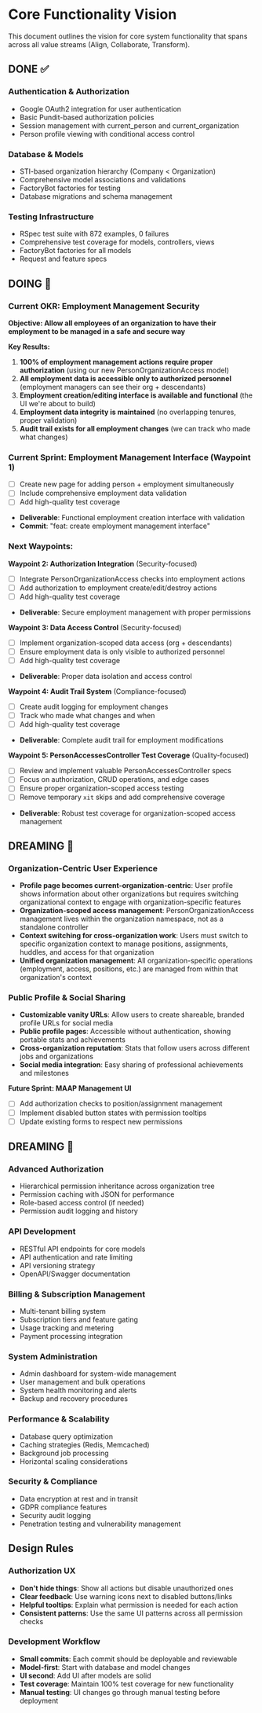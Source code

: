 # Core Functionality Vision

This document outlines the vision for core system functionality that spans across all value streams (Align, Collaborate, Transform).

## DONE ✅

### Authentication & Authorization
- Google OAuth2 integration for user authentication
- Basic Pundit-based authorization policies
- Session management with current_person and current_organization
- Person profile viewing with conditional access control

### Database & Models
- STI-based organization hierarchy (Company < Organization)
- Comprehensive model associations and validations
- FactoryBot factories for testing
- Database migrations and schema management

### Testing Infrastructure
- RSpec test suite with 872 examples, 0 failures
- Comprehensive test coverage for models, controllers, views
- FactoryBot factories for all models
- Request and feature specs

## DOING 🔄

### **Current OKR: Employment Management Security**
**Objective: Allow all employees of an organization to have their employment to be managed in a safe and secure way**

**Key Results:**
1. **100% of employment management actions require proper authorization** (using our new PersonOrganizationAccess model)
2. **All employment data is accessible only to authorized personnel** (employment managers can see their org + descendants)
3. **Employment creation/editing interface is available and functional** (the UI we're about to build)
4. **Employment data integrity is maintained** (no overlapping tenures, proper validation)
5. **Audit trail exists for all employment changes** (we can track who made what changes)

### **Current Sprint: Employment Management Interface** (Waypoint 1)
- [ ] Create new page for adding person + employment simultaneously
- [ ] Include comprehensive employment data validation
- [ ] Add high-quality test coverage
- **Deliverable**: Functional employment creation interface with validation
- **Commit**: "feat: create employment management interface"

### **Next Waypoints:**
**Waypoint 2: Authorization Integration** (Security-focused)
- [ ] Integrate PersonOrganizationAccess checks into employment actions
- [ ] Add authorization to employment create/edit/destroy actions
- [ ] Add high-quality test coverage
- **Deliverable**: Secure employment management with proper permissions

**Waypoint 3: Data Access Control** (Security-focused)
- [ ] Implement organization-scoped data access (org + descendants)
- [ ] Ensure employment data is only visible to authorized personnel
- [ ] Add high-quality test coverage
- **Deliverable**: Proper data isolation and access control

**Waypoint 4: Audit Trail System** (Compliance-focused)
- [ ] Create audit logging for employment changes
- [ ] Track who made what changes and when
- [ ] Add high-quality test coverage
- **Deliverable**: Complete audit trail for employment modifications

**Waypoint 5: PersonAccessesController Test Coverage** (Quality-focused)
- [ ] Review and implement valuable PersonAccessesController specs
- [ ] Focus on authorization, CRUD operations, and edge cases
- [ ] Ensure proper organization-scoped access testing
- [ ] Remove temporary `xit` skips and add comprehensive coverage
- **Deliverable**: Robust test coverage for organization-scoped access management

## DREAMING 🌟

### **Organization-Centric User Experience**
- **Profile page becomes current-organization-centric**: User profile shows information about other organizations but requires switching organizational context to engage with organization-specific features
- **Organization-scoped access management**: PersonOrganizationAccess management lives within the organization namespace, not as a standalone controller
- **Context switching for cross-organization work**: Users must switch to specific organization context to manage positions, assignments, huddles, and access for that organization
- **Unified organization management**: All organization-specific operations (employment, access, positions, etc.) are managed from within that organization's context

### **Public Profile & Social Sharing**
- **Customizable vanity URLs**: Allow users to create shareable, branded profile URLs for social media
- **Public profile pages**: Accessible without authentication, showing portable stats and achievements
- **Cross-organization reputation**: Stats that follow users across different jobs and organizations
- **Social media integration**: Easy sharing of professional achievements and milestones

**Future Sprint: MAAP Management UI**
- [ ] Add authorization checks to position/assignment management
- [ ] Implement disabled button states with permission tooltips
- [ ] Update existing forms to respect new permissions

## DREAMING 💭

### Advanced Authorization
- Hierarchical permission inheritance across organization tree
- Permission caching with JSON for performance
- Role-based access control (if needed)
- Permission audit logging and history

### API Development
- RESTful API endpoints for core models
- API authentication and rate limiting
- API versioning strategy
- OpenAPI/Swagger documentation

### Billing & Subscription Management
- Multi-tenant billing system
- Subscription tiers and feature gating
- Usage tracking and metering
- Payment processing integration

### System Administration
- Admin dashboard for system-wide management
- User management and bulk operations
- System health monitoring and alerts
- Backup and recovery procedures

### Performance & Scalability
- Database query optimization
- Caching strategies (Redis, Memcached)
- Background job processing
- Horizontal scaling considerations

### Security & Compliance
- Data encryption at rest and in transit
- GDPR compliance features
- Security audit logging
- Penetration testing and vulnerability management

## Design Rules

### Authorization UX
- **Don't hide things**: Show all actions but disable unauthorized ones
- **Clear feedback**: Use warning icons next to disabled buttons/links
- **Helpful tooltips**: Explain what permission is needed for each action
- **Consistent patterns**: Use the same UI patterns across all permission checks

### Development Workflow
- **Small commits**: Each commit should be deployable and reviewable
- **Model-first**: Start with database and model changes
- **UI second**: Add UI after models are solid
- **Test coverage**: Maintain 100% test coverage for new functionality
- **Manual testing**: UI changes go through manual testing before deployment
